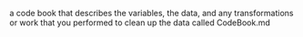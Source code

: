 a code book that describes the variables, the data, 
and any transformations or work that you performed to clean up the data called CodeBook.md